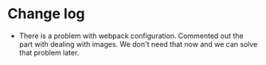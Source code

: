 # Change log

- There is a problem with webpack configuration. Commented out the part with dealing with images. We don't need that now and we can solve that problem later.
